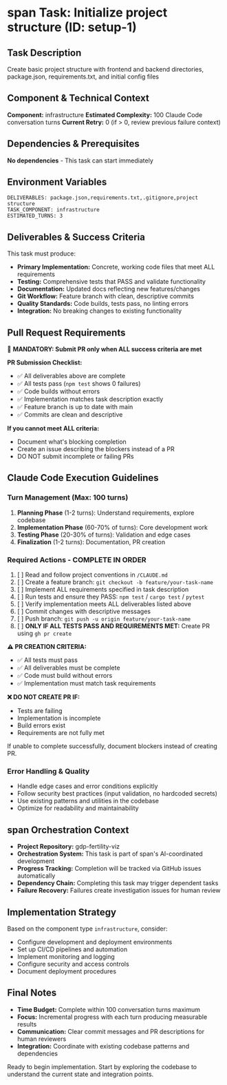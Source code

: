 # span Task: Initialize project structure (ID: setup-1)

## Task Description
Create basic project structure with frontend and backend directories, package.json, requirements.txt, and initial config files

## Component & Technical Context
**Component:** infrastructure
**Estimated Complexity:** 100 Claude Code conversation turns
**Current Retry:** 0 (if > 0, review previous failure context)

## Dependencies & Prerequisites
**No dependencies** - This task can start immediately

## Environment Variables
```
DELIVERABLES: package.json,requirements.txt,.gitignore,project structure
TASK_COMPONENT: infrastructure
ESTIMATED_TURNS: 3
```

## Deliverables & Success Criteria
This task must produce:
- **Primary Implementation:** Concrete, working code files that meet ALL requirements
- **Testing:** Comprehensive tests that PASS and validate functionality  
- **Documentation:** Updated docs reflecting new features/changes
- **Git Workflow:** Feature branch with clean, descriptive commits
- **Quality Standards:** Code builds, tests pass, no linting errors
- **Integration:** No breaking changes to existing functionality

## Pull Request Requirements
🚨 **MANDATORY: Submit PR only when ALL success criteria are met**

**PR Submission Checklist:**
- ✅ All deliverables above are complete
- ✅ All tests pass (`npm test` shows 0 failures)
- ✅ Code builds without errors
- ✅ Implementation matches task description exactly
- ✅ Feature branch is up to date with main
- ✅ Commits are clean and descriptive

**If you cannot meet ALL criteria:**
- Document what's blocking completion
- Create an issue describing the blockers instead of a PR
- DO NOT submit incomplete or failing PRs

## Claude Code Execution Guidelines

### Turn Management (Max: 100 turns)
1. **Planning Phase** (1-2 turns): Understand requirements, explore codebase
2. **Implementation Phase** (60-70% of turns): Core development work
3. **Testing Phase** (20-30% of turns): Validation and edge cases  
4. **Finalization** (1-2 turns): Documentation, PR creation

### Required Actions - COMPLETE IN ORDER
1. [ ] Read and follow project conventions in `/CLAUDE.md`
2. [ ] Create a feature branch: `git checkout -b feature/your-task-name`
3. [ ] Implement ALL requirements specified in task description
4. [ ] Run tests and ensure they PASS: `npm test` / `cargo test` / `pytest`
5. [ ] Verify implementation meets ALL deliverables listed above
6. [ ] Commit changes with descriptive messages
7. [ ] Push branch: `git push -u origin feature/your-task-name`
8. [ ] **ONLY IF ALL TESTS PASS AND REQUIREMENTS MET:** Create PR using `gh pr create`

**⚠️ PR CREATION CRITERIA:**
- ✅ All tests must pass
- ✅ All deliverables must be complete
- ✅ Code must build without errors
- ✅ Implementation must match task requirements

**❌ DO NOT CREATE PR IF:**
- Tests are failing
- Implementation is incomplete
- Build errors exist
- Requirements are not fully met

If unable to complete successfully, document blockers instead of creating PR.

### Error Handling & Quality
- Handle edge cases and error conditions explicitly
- Follow security best practices (input validation, no hardcoded secrets)
- Use existing patterns and utilities in the codebase
- Optimize for readability and maintainability

## span Orchestration Context
- **Project Repository:** gdp-fertility-viz
- **Orchestration System:** This task is part of span's AI-coordinated development
- **Progress Tracking:** Completion will be tracked via GitHub issues automatically
- **Dependency Chain:** Completing this task may trigger dependent tasks
- **Failure Recovery:** Failures create investigation issues for human review

## Implementation Strategy
Based on the component type `infrastructure`, consider:

- Configure development and deployment environments
- Set up CI/CD pipelines and automation
- Implement monitoring and logging
- Configure security and access controls
- Document deployment procedures

## Final Notes
- **Time Budget:** Complete within 100 conversation turns maximum
- **Focus:** Incremental progress with each turn producing measurable results
- **Communication:** Clear commit messages and PR descriptions for human reviewers
- **Integration:** Coordinate with existing codebase patterns and dependencies

Ready to begin implementation. Start by exploring the codebase to understand the current state and integration points.